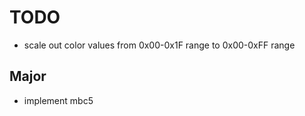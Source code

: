 # TODO

- scale out color values from 0x00-0x1F range to 0x00-0xFF range

## Major
- implement mbc5
